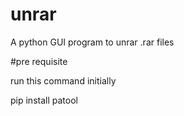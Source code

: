 # unrar
A python GUI program to unrar .rar files

#pre requisite

run this command initially

pip install patool
